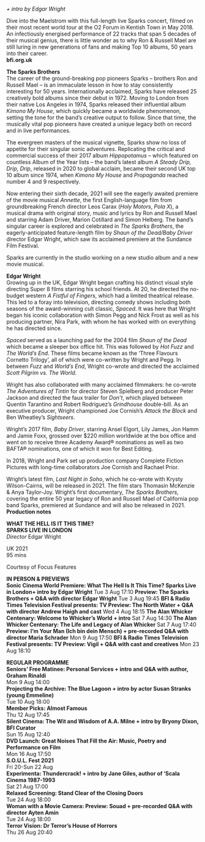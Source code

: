 
_+ intro by Edgar Wright_

Dive into the Maelstrom with this full-length live Sparks concert, filmed on their most recent world tour at the O2 Forum in Kentish Town in May 2018.  
An infectiously energised performance of 22 tracks that span 5 decades of their musical genius, there is little wonder as to why Ron & Russell Mael are still luring in new generations of fans and making Top 10 albums, 50 years into their career.<br>
**bfi.org.uk**<br>

**The Sparks Brothers**<br>
The career of the ground-breaking pop pioneers Sparks – brothers Ron and Russell Mael – is an immaculate lesson in how to stay consistently interesting for 50 years. Internationally acclaimed, Sparks have released 25 creatively bold albums since their debut in 1972. Moving to London from their native Los Angeles in 1974, Sparks released their influential album _Kimono My House_, which quickly became a worldwide phenomenon, setting the tone for the band’s creative output to follow. Since that time, the musically vital pop pioneers have created a unique legacy both on record and in live performances.

The evergreen masters of the musical vignette, Sparks show no loss of appetite for their singular sonic adventures. Replicating the critical and commercial success of their 2017 album _Hippopotamus_ – which featured on countless Album of the Year lists – the band’s latest album _A Steady Drip, Drip, Drip_, released in 2020 to global acclaim, became their second UK top 10 album since 1974, when _Kimono My House_ and _Propaganda_ reached number 4 and 9 respectively.

Now entering their sixth decade, 2021 will see the eagerly awaited premiere of the movie musical _Annette_, the first English-language film from groundbreaking French director Leos Carax (_Holy Motors_, _Pola X_), a musical drama with original story, music and lyrics by Ron and Russell Mael and starring Adam Driver, Marion Cotillard and Simon Helberg. The band’s singular career is explored and celebrated in _The Sparks Brothers_, the eagerly-anticipated feature-length film by _Shaun of the Dead/Baby Driver_ director Edgar Wright, which saw its acclaimed premiere at the Sundance Film Festival.

Sparks are currently in the studio working on a new studio album and a new movie musical.<br>

**Edgar Wright**<br>
Growing up in the UK, Edgar Wright began crafting his distinct visual style directing Super 8 films starring his school friends. At 20, he directed the no-budget western _A Fistful of Fingers_, which had a limited theatrical release.  
This led to a foray into television, directing comedy shows including both seasons of the award-winning cult classic, _Spaced_. It was here that Wright began his iconic collaboration with Simon Pegg and Nick Frost as well as his producing partner, Nira Park, with whom he has worked with on everything he has directed since.

_Spaced_ served as a launching pad for the 2004 film _Shaun of the Dead_ which became a sleeper box office hit. This was followed by _Hot Fuzz_ and  
_The World’s End_. These films became known as the ‘Three Flavours Cornetto Trilogy’, all of which were co-written by Wright and Pegg. In between _Fuzz_ and _World’s End_, Wright co-wrote and directed the acclaimed _Scott Pilgrim vs.  The World_.

Wright has also collaborated with many acclaimed filmmakers: he co-wrote _The Adventures of Tintin_ for director Steven Spielberg and producer Peter Jackson and directed the faux trailer for _Don’t_, which played between Quentin Tarantino and Robert Rodriguez’s _Grindhouse_ double-bill. As an executive producer, Wright championed Joe Cornish’s _Attack the Block_ and Ben Wheatley’s _Sightseers_.

Wright’s 2017 film, _Baby Driver_, starring Ansel Elgort, Lily James, Jon Hamm and Jamie Foxx, grossed over $220 million worldwide at the box office and went on to receive three Academy Award® nominations as well as two BAFTA® nominations, one of which it won for Best Editing.

In 2018, Wright and Park set up production company Complete Fiction Pictures with long-time collaborators Joe Cornish and Rachael Prior.

Wright’s latest film, _Last Night in Soho_, which he co-wrote with Krysty Wilson-Cairns, will be released in 2021. The film stars Thomasin McKenzie & Anya Taylor-Joy. Wright’s first documentary, _The Sparks Brothers_, covering the entire 50 year legacy of Ron and Russell Mael of California pop band Sparks, premiered at Sundance and will also be released in 2021.<br>
**Production notes**<br>


**WHAT THE HELL IS IT THIS TIME?  
SPARKS LIVE IN LONDON**<br>
_Director_ Edgar Wright

UK 2021<br>
95 mins <br>

Courtesy of Focus Features<br>

**IN PERSON & PREVIEWS**<br>
**Sonic Cinema World Premiere: What The Hell Is It This Time? Sparks Live in London+ intro by Edgar Wright**
Tue 3 Aug 17:10
**Preview: The Sparks Brothers + Q&A with director Edgar Wright**
Tue 3 Aug 19:45
**BFI & Radio Times Television Festival presents: TV Preview: The North Water + Q&A with director Andrew Haigh and cast**
Wed 4 Aug 18:15
**The Alan Whicker Centenary: Welcome to Whicker’s World + intro**
Sat 7 Aug 14:30
**The Alan Whicker Centenary: The Life and Legacy of Alan Whicker**
Sat 7 Aug 17:40
**Preview: I’m Your Man (Ich bin dein Mensch) + pre-recorded Q&A with director Maria Schrader**
Mon 9 Aug 17:50
**BFI & Radio Times Television Festival presents: TV Preview: Vigil + Q&A with cast and creatives**
Mon 23 Aug 18:10

**REGULAR PROGRAMME**<br>
**Seniors’ Free Matinee: Personal Services + intro and Q&A with author, Graham Rinaldi**<br>
Mon 9 Aug 14:00<br>
**Projecting the Archive: The Blue Lagoon + intro by actor Susan Stranks (young Emmeline)**<br>
Tue 10 Aug 18:00<br>
**Member Picks: Almost Famous**<br>
Thu 12 Aug 17:45<br>
**Silent Cinema: The Wit and Wisdom of A.A. Milne + intro by Bryony Dixon, BFI Curator**<br>
Sun 15 Aug 12:40<br>
**DVD Launch: Great Noises That Fill the Air: Music, Poetry and Performance on Film**<br>
Mon 16 Aug 17:50<br>
**S.O.U.L. Fest 2021**<br>
Fri 20-Sun 22 Aug<br>
**Experimenta: Thundercrack! + intro by Jane Giles, author of ‘Scala Cinema 1987-1993**<br>
Sat 21 Aug 17:00<br>
**Relaxed Screening: Stand Clear of the Closing Doors**<br>
Tue 24 Aug 18:00<br>
**Woman with a Movie Camera: Preview: Souad + pre-recorded Q&A with director Ayten Amin**<br>
Tue 24 Aug 18:00<br>
**Terror Vision: Dr Terror’s House of Horrors**<br>
Thu 26 Aug 20:40<br>
<!--stackedit_data:
eyJoaXN0b3J5IjpbLTE1ODAyODEyMzksLTM0MzYzOTI5NF19
-->
